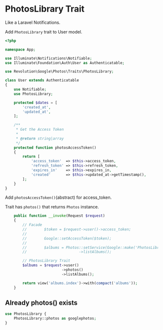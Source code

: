 # PhotosLibrary Trait
Like a Laravel Notifications.

Add `PhotosLibrary` trait to User model.

```php
<?php

namespace App;

use Illuminate\Notifications\Notifiable;
use Illuminate\Foundation\Auth\User as Authenticatable;

use Revolution\Google\Photos\Traits\PhotosLibrary;

class User extends Authenticatable
{
    use Notifiable;
    use PhotosLibrary;

    protected $dates = [
        'created_at',
        'updated_at',
    ];

    /**
     * Get the Access Token
     *
     * @return string|array
     */
    protected function photosAccessToken()
    {
        return [
            'access_token'  => $this->access_token,
            'refresh_token' => $this->refresh_token,
            'expires_in'    => $this->expires_in,
            'created'       => $this->updated_at->getTimestamp(),
        ];
    }
}
```

Add `photosAccessToken()`(abstract) for access_token.

Trait has `photos()` that returns `Photos` instance.

```php
    public function __invoke(Request $request)
    {
        // Facade
        //        $token = $request->user()->access_token;
        //
        //        Google::setAccessToken($token);
        //
        //        $albums = Photos::setService(Google::make('PhotosLibrary'))
        //                        ->listAlbums();

        // PhotosLibrary Trait
        $albums = $request->user()
                          ->photos()
                          ->listAlbums();

        return view('albums.index')->with(compact('albums'));
    }
```

## Already photos() exists

```php
use PhotosLibrary {
    PhotosLibrary::photos as googlephotos;
}
```
